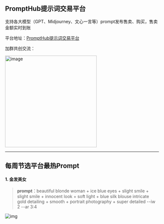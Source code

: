 ## PromptHub提示词交易平台
支持各大模型（GPT、Midjourney、文心一言等）prompt发布售卖、购买，售卖金额实时到账

平台地址：[PromptHub提示词交易平台](https://prompthub.tianlianzh.com/)

加群共创交流：

<img width="300" alt="image" src="https://github.com/young91/PromptHub_Best_Prompts/assets/6427871/4d96caa7-164e-4751-b9d7-9c1f3f457aee">


---------

## 每周节选平台最热Prompt



#### 1. 金发美女
>**prompt**：beautiful blonde woman + ice blue eyes + slight smile + slight smile + innocent look + soft light + blue silk blouse intricate gold detailing + smooth + portrait photography + super detailed --iw 2 --ar 3:4 

![img](https://i3.hoopchina.com.cn/feedback_api/img/23525-7fw90u.jpg)
